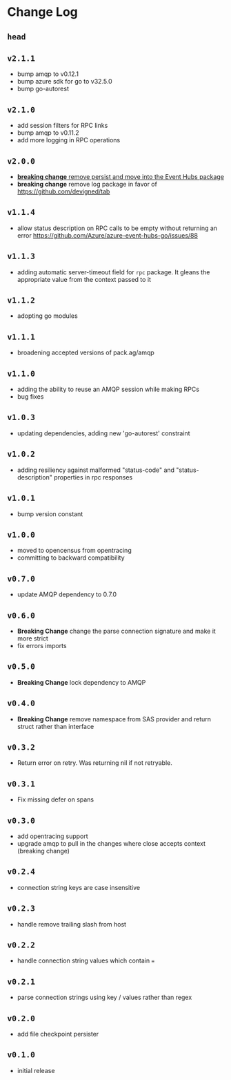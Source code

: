 # Change Log

## `head`

## `v2.1.1`
- bump amqp to v0.12.1
- bump azure sdk for go to v32.5.0
- bump go-autorest

## `v2.1.0`
- add session filters for RPC links
- bump amqp to v0.11.2
- add more logging in RPC operations

## `v2.0.0`
- [**breaking change** remove persist and move into the Event Hubs package](https://github.com/Azure/azure-event-hubs-go/pull/112)
- **breaking change** remove log package in favor of https://github.com/devigned/tab

## `v1.1.4`
- allow status description on RPC calls to be empty without returning an error https://github.com/Azure/azure-event-hubs-go/issues/88

## `v1.1.3`
- adding automatic server-timeout field for `rpc` package. It gleans the appropriate value from the context passed to it

## `v1.1.2`
- adopting go modules 

## `v1.1.1`
- broadening accepted versions of pack.ag/amqp

## `v1.1.0`

- adding the ability to reuse an AMQP session while making RPCs
- bug fixes

## `v1.0.3`
- updating dependencies, adding new 'go-autorest' constraint

## `v1.0.2`
- adding resiliency against malformed "status-code" and "status-description" properties in rpc responses

## `v1.0.1`
- bump version constant

## `v1.0.0`
- moved to opencensus from opentracing
- committing to backward compatibility

## `v0.7.0`
- update AMQP dependency to 0.7.0

## `v0.6.0`
- **Breaking Change** change the parse connection signature and make it more strict
- fix errors imports

## `v0.5.0`
- **Breaking Change** lock dependency to AMQP

## `v0.4.0`
- **Breaking Change** remove namespace from SAS provider and return struct rather than interface 

## `v0.3.2`
- Return error on retry. Was returning nil if not retryable.

## `v0.3.1`
- Fix missing defer on spans

## `v0.3.0`
- add opentracing support
- upgrade amqp to pull in the changes where close accepts context (breaking change)

## `v0.2.4`
- connection string keys are case insensitive 

## `v0.2.3`
- handle remove trailing slash from host

## `v0.2.2`
- handle connection string values which contain `=`

## `v0.2.1`
- parse connection strings using key / values rather than regex

## `v0.2.0`
- add file checkpoint persister

## `v0.1.0`
- initial release